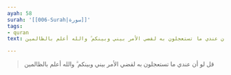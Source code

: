 ```yaml
---
ayah: 58
surah: '[[006-Surah|سورة]]'
tags:
- quran
text: قل لو أن عندي ما تستعجلون به لقضي الأمر بيني وبينكم ۗ والله أعلم بالظالمين

---
```

> قل لو أن عندي ما تستعجلون به لقضي الأمر بيني وبينكم ۗ والله أعلم بالظالمين
